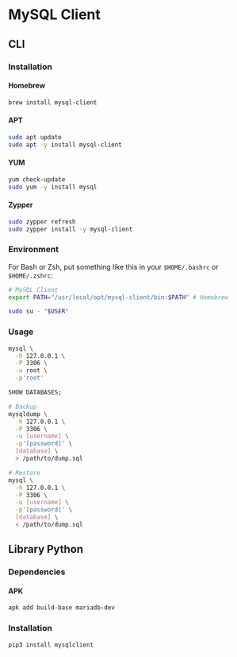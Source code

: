 # MySQL Client

<!-- ## Docker

### Network

```sh
docker network create workbench \
  --subnet 10.1.1.0/24
```

### Running

```sh
docker run -it --rm \
  $(echo "$DOCKER_RUN_OPTS") \
  -h centos \
  --name centos \
  --network workbench \
  docker.io/library/centos:7.6.1810 /bin/bash
``` -->

## CLI

### Installation

#### Homebrew

```sh
brew install mysql-client
```

#### APT

```sh
sudo apt update
sudo apt -y install mysql-client
```

#### YUM

```sh
yum check-update
sudo yum -y install mysql
```

#### Zypper

```sh
sudo zypper refresh
sudo zypper install -y mysql-client
```

### Environment

For Bash or Zsh, put something like this in your `$HOME/.bashrc` or `$HOME/.zshrc`:

```sh
# MySQL Client
export PATH="/usr/local/opt/mysql-client/bin:$PATH" # Homebrew
```

```sh
sudo su - "$USER"
```

### Usage

```sh
mysql \
  -h 127.0.0.1 \
  -P 3306 \
  -u root \
  -p'root'

SHOW DATABASES;
```

```sh
# Backup
mysqldump \
  -h 127.0.0.1 \
  -P 3306 \
  -u [username] \
  -p'[password]' \
  [database] \
  > /path/to/dump.sql

# Restore
mysql \
  -h 127.0.0.1 \
  -P 3306 \
  -u [username] \
  -p'[password]' \
  [database] \
  < /path/to/dump.sql
```

## Library Python

### Dependencies

#### APK

```sh
apk add build-base mariadb-dev
```

### Installation

```sh
pip3 install mysqlclient
```

